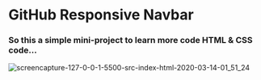 # GitHub Responsive Navbar 

### So this a simple mini-project to learn more code HTML & CSS code...

![screencapture-127-0-0-1-5500-src-index-html-2020-03-14-01_51_24](https://user-images.githubusercontent.com/60494113/76671597-74119d80-6597-11ea-97d9-1e79f7894ee4.png)


 
